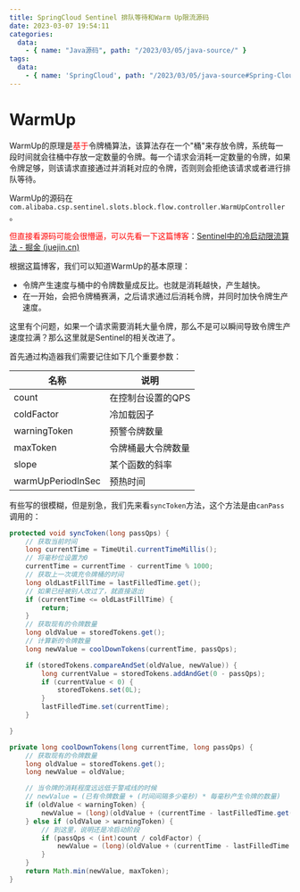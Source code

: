 ```yaml
---
title: SpringCloud Sentinel 排队等待和Warm Up限流源码
date: 2023-03-07 19:54:11
categories:
  data:
    - { name: "Java源码", path: "/2023/03/05/java-source/" }
tags:	
  data:
    - { name: 'SpringCloud', path: "/2023/03/05/java-source#Spring-Cloud"}
---
```


# WarmUp

WarmUp的原理是<font color=red>基于</font>令牌桶算法，该算法存在一个"桶"来存放令牌，系统每一段时间就会往桶中存放一定数量的令牌。每一个请求会消耗一定数量的令牌，如果令牌足够，则该请求直接通过并消耗对应的令牌，否则则会拒绝该请求或者进行排队等待。

WarmUp的源码在`com.alibaba.csp.sentinel.slots.block.flow.controller.WarmUpController`。

<font color=red>但直接看源码可能会很懵逼，可以先看一下这篇博客</font>：[Sentinel中的冷启动限流算法 - 掘金 (juejin.cn)](https://juejin.cn/post/6856034352943104008)

根据这篇博客，我们可以知道WarmUp的基本原理：

- 令牌产生速度与桶中的令牌数量成反比。也就是消耗越快，产生越快。
- 在一开始，会把令牌桶赛满，之后请求通过后消耗令牌，并同时加快令牌生产速度。

这里有个问题，如果一个请求需要消耗大量令牌，那么不是可以瞬间导致令牌生产速度拉满？那么这里就是Sentinel的相关改进了。



首先通过构造器我们需要记住如下几个重要参数：

| 名称              | 说明               |
| ----------------- | ------------------ |
| count             | 在控制台设置的QPS  |
| coldFactor        | 冷加载因子         |
| warningToken      | 预警令牌数量       |
| maxToken          | 令牌桶最大令牌数量 |
| slope             | 某个函数的斜率     |
| warmUpPeriodInSec | 预热时间           |

有些写的很模糊，但是别急，我们先来看`syncToken`方法，这个方法是由`canPass`调用的：

```java
protected void syncToken(long passQps) {
    // 获取当前时间
    long currentTime = TimeUtil.currentTimeMillis();
    // 将毫秒位设置为0
    currentTime = currentTime - currentTime % 1000;
    // 获取上一次填充令牌桶的时间
    long oldLastFillTime = lastFilledTime.get();
    // 如果已经被别人改过了，就直接退出
    if (currentTime <= oldLastFillTime) {
        return;
    }
	// 获取现有的令牌数量
    long oldValue = storedTokens.get();
    // 计算新的令牌数量
    long newValue = coolDownTokens(currentTime, passQps);

    if (storedTokens.compareAndSet(oldValue, newValue)) {
        long currentValue = storedTokens.addAndGet(0 - passQps);
        if (currentValue < 0) {
            storedTokens.set(0L);
        }
        lastFilledTime.set(currentTime);
    }

}

private long coolDownTokens(long currentTime, long passQps) {
    // 获取现有的令牌数量
    long oldValue = storedTokens.get();
    long newValue = oldValue;

    // 当令牌的消耗程度远远低于警戒线的时候
    // newValue = (已有令牌数量 + (时间间隔多少毫秒) * 每毫秒产生令牌的数量)
    if (oldValue < warningToken) {
        newValue = (long)(oldValue + (currentTime - lastFilledTime.get()) * count / 1000);
    } else if (oldValue > warningToken) {
        // 到这里，说明还是冷启动阶段
        if (passQps < (int)count / coldFactor) {
            newValue = (long)(oldValue + (currentTime - lastFilledTime.get()) * count / 1000);
        }
    }
    return Math.min(newValue, maxToken);
}
```







